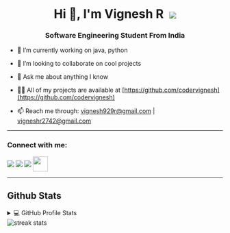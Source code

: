 <h1 align="center">Hi 👋, I'm Vignesh R &nbsp;<img align="center" src="https://img.icons8.com/color/48/000000/instagram-verification-badge.png"/></h1>  
<h3 align="center">Software Engineering Student From India</h3>  

<!--
**codervignesh/codervignesh** is a ✨ _special_ ✨ repository because its `README.md` (this file) appears on your GitHub profile.

Here are some ideas to get you started:
-->
- 🔭 I’m currently working on java, python

<!--
- 🌱 I’m currently learning dart
-->

- 👯 I’m looking to collaborate on cool projects

- 💬 Ask me about anything I know

- 👨‍💻 All of my projects are available at [https://github.com/codervignesh](https://github.com/codervignesh)  

- 📫 Reach me through: vignesh929r@gmail.com | vigneshr2742@gmail.com

-----
  
<p align="left">  
<h3 align="left">Connect with me:</h3>  
<a href="https://www.linkedin.com/in/vignesh-r-/" target="blank"><img align="center" src="https://img.icons8.com/color/48/000000/linkedin.png"/></a>  
<a href="https://twitter.com/Vignesh06047026" target="blank"><img align="center" src="https://img.icons8.com/fluency/48/000000/twitter.png"/></a>  
<a href="https://www.instagram.com/vignesh_r_/" target="blank"><img align="center" src="https://img.icons8.com/fluency/48/000000/instagram-new.png"/></a>  
<a href="https://www.hackerrank.com/vignesh929r" target="blank"><img align="center" width="35" height="35" src="https://img.icons8.com/external-tal-revivo-shadow-tal-revivo/24/000000/external-hackerrank-is-a-technology-company-that-focuses-on-competitive-programming-logo-shadow-tal-revivo.png"/></a>  
<!--<a href="vigneshr2742@gmail.com" target="blank"><img align="center" src="https://img.icons8.com/fluency/48/000000/gmail-new.png"/></a>  -->

</p>  

-----

## Github Stats

<details> 
  <summary>💻 GitHub Profile Stats</summary>
  <br/>
    <img alt="Vignesh R Github Stats" src="https://github-readme-stats.vercel.app/api?username=codervignesh&show_icons=true&count_private=true&theme=radical&hide_border=true&bg_color=0D1117" />
  <img alt="Vignesh's Top Languages" src="https://github-readme-stats.vercel.app/api/top-langs/?username=codervignesh&langs_count=10&layout=compact&theme=radical&hide_border=true&bg_color=0D1117" />
  <br/>
  <b>Note:</b> Top languages is only a metric of the languages my public code consists of and doesn't reflect experience or skill level.
</details>

<img alt="streak stats" src="https://github-readme-streak-stats.herokuapp.com/?user=codervignesh&theme=highcontrast" />
